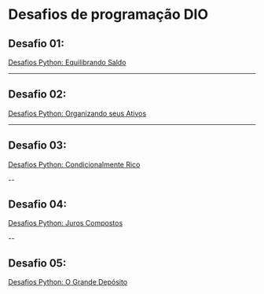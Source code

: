 # Desafios de programação DIO

## Desafio 01:
[Desafios Python: Equilibrando Saldo](https://github.com/KayllaneGPina/Desafio_Codigo_DIO/tree/main/Desafio%2001)

---
## Desafio 02:
[Desafios Python: Organizando seus Ativos](https://github.com/KayllaneGPina/Desafio_Codigo_DIO/tree/main/Desafio%2002)

---

## Desafio 03:
[Desafios Python: Condicionalmente Rico]()

--

## Desafio 04:
[Desafios Python: Juros Compostos]()

--

## Desafio 05:
[Desafios Python: O Grande Depósito]()